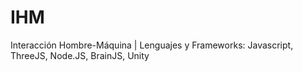 # IHM
Interacción Hombre-Máquina | Lenguajes y Frameworks: Javascript, ThreeJS, Node.JS, BrainJS, Unity
